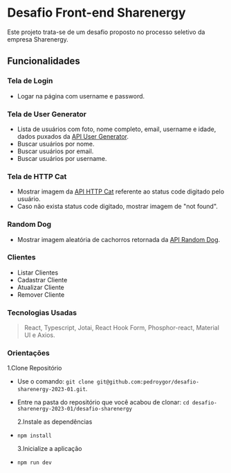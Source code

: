 # Desafio Front-end Sharenergy

Este projeto trata-se de um desafio proposto no processo seletivo da empresa Sharenergy.

## Funcionalidades

### Tela de Login

- Logar na página com username e password.

### Tela de User Generator

- Lista de usuários com foto, nome completo, email, username e idade, dados puxados da [API User Generator](https://randomuser.me/).
- Buscar usuários por nome.
- Buscar usuários por email.
- Buscar usuários por username.

### Tela de HTTP Cat

- Mostrar imagem da [API HTTP Cat](https://http.cat/) referente ao status code digitado pelo usuário.
- Caso não exista status code digitado, mostrar imagem de "not found".

### Random Dog

- Mostrar imagem aleatória de cachorros retornada da [API Random Dog](https://random.dog/).

### Clientes

- Listar Clientes
- Cadastrar Cliente
- Atualizar Cliente
- Remover Cliente

### Tecnologias Usadas

> React, Typescript, Jotai, React Hook Form, Phosphor-react, Material UI e Axios.

### Orientações

1.Clone Repositório

- Use o comando: `git clone git@github.com:pedroygor/desafio-sharenergy-2023-01.git`.
- Entre na pasta do repositório que você acabou de clonar: `cd desafio-sharenergy-2023-01/desafio-sharenergy`

  2.Instale as dependências

- `npm install`

  3.Inicialize a aplicação

- `npm run dev`
